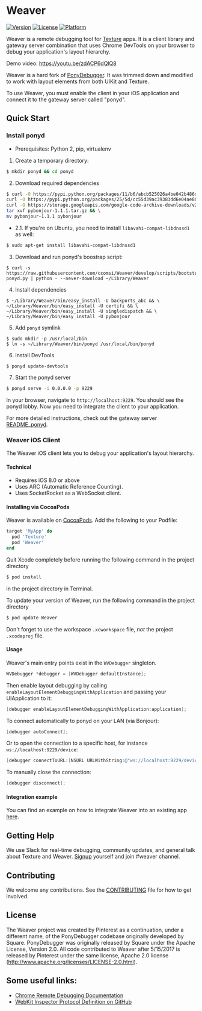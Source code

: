 # Weaver

[![Version](https://img.shields.io/cocoapods/v/Weaver.svg)](http://cocoadocs.org/docsets/Weaver)
[![License](https://img.shields.io/cocoapods/l/Weaver.svg)](http://cocoadocs.org/docsets/Weaver)
[![Platform](https://img.shields.io/cocoapods/p/Weaver.svg)](http://cocoadocs.org/docsets/Weaver)

Weaver is a remote debugging tool for [Texture](http://texturegroup.org) apps. It is a client library and gateway server combination that uses Chrome DevTools on your browser to debug your application's layout hierarchy. 

Demo video: https://youtu.be/zdACP6dQlQ8

Weaver is a hard fork of [PonyDebugger](https://github.com/square/PonyDebugger). It was trimmed down and modified to work with layout elements from both UIKit and Texture.

To use Weaver, you must enable the client in your iOS application and connect it to the gateway server called "ponyd".

## Quick Start

### Install ponyd

- Prerequisites: Python 2, pip, virtualenv
  
1. Create a temporary directory:
```sh
$ mkdir ponyd && cd ponyd
```

2. Download required dependencies
```sh
$ curl -O https://pypi.python.org/packages/11/b6/abcb525026a4be042b486df43905d6893fb04f05aac21c32c638e939e447/pip-9.0.1.tar.gz && \
curl -O https://pypi.python.org/packages/25/5d/cc55d39ac39383dd6e04ae80501b9af3cc455be64740ad68a4e12ec81b00/setuptools-0.6c11-py2.7.egg && \
curl -O https://storage.googleapis.com/google-code-archive-downloads/v2/code.google.com/pybonjour/pybonjour-1.1.1.tar.gz && \
tar xvf pybonjour-1.1.1.tar.gz && \
mv pybonjour-1.1.1 pybonjour
```

- 2.1. If you're on Ubuntu, you need to install `libavahi-compat-libdnssd1` as well:
```sh
$ sudo apt-get install libavahi-compat-libdnssd1
```

3. Download and run ponyd's boostrap script:
```
$ curl -s https://raw.githubusercontent.com/ccomsi/Weaver/develop/scripts/bootstrap-ponyd.py | python - --never-download ~/Library/Weaver
```

4. Install dependencies
```
$ ~/Library/Weaver/bin/easy_install -U backports_abc && \
~/Library/Weaver/bin/easy_install -U certifi && \
~/Library/Weaver/bin/easy_install -U singledispatch && \
~/Library/Weaver/bin/easy_install -U pybonjour
```

5. Add `ponyd` symlink
```
$ sudo mkdir -p /usr/local/bin
$ ln -s ~/Library/Weaver/bin/ponyd /usr/local/bin/ponyd
```

6. Install DevTools
```
$ ponyd update-devtools
```

7. Start the ponyd server

```sh
$ ponyd serve -i 0.0.0.0 -p 9229
```

In your browser, navigate to `http://localhost:9229`. You should see the
ponyd lobby. Now you need to integrate the client to your application.

For more detailed instructions, check out the gateway server
[README_ponyd](https://github.com/TextureGroup/Weaver/blob/master/README_ponyd.rst).

### Weaver iOS Client

The Weaver iOS client lets you to debug your application's layout hierarchy.

#### Technical

- Requires iOS 8.0 or above
- Uses ARC (Automatic Reference Counting).
- Uses SocketRocket as a WebSocket client.

#### Installing via CocoaPods

Weaver is available on [CocoaPods](https://cocoapods.org/pods/Weaver). Add the following to your Podfile:

```ruby
target 'MyApp' do
  pod 'Texture'
  pod 'Weaver'
end
```

Quit Xcode completely before running the following command in the project directory

```sh
$ pod install
```

in the project directory in Terminal.  

To update your version of Weaver, run the following command in the project directory

```sh
$ pod update Weaver
```

Don't forget to use the workspace `.xcworkspace` file, _not_ the project `.xcodeproj` file.

#### Usage

Weaver's main entry points exist in the `WVDebugger` singleton.
```objective-c
WVDebugger *debugger = [WVDebugger defaultInstance];
```

Then enable layout debugging by calling `enableLayoutElementDebuggingWithApplication` and passing your UIApplication to it:
```objective-c
[debugger enableLayoutElementDebuggingWithApplication:application];
```

To connect automatically to ponyd on your LAN (via Bonjour):
```objective-c
[debugger autoConnect];
```

Or to open the connection to a specific host, for instance
`ws://localhost:9229/device`:

```objective-c
[debugger connectToURL:[NSURL URLWithString:@"ws://localhost:9229/device"]];
```

To manually close the connection:

```objective-c
[debugger disconnect];
```

#### Integration example
You can find an example on how to integrate Weaver into an existing app [here](https://github.com/TextureGroup/Texture/pull/412).

## Getting Help
We use Slack for real-time debugging, community updates, and general talk about Texture and Weaver. [Signup](http://asdk-slack-auto-invite.herokuapp.com) yourself and join #weaver channel.

## Contributing
We welcome any contributions. See the [CONTRIBUTING](https://github.com/TextureGroup/Weaver/blob/master/CONTRIBUTING.md) file for how to get involved.

## License

The Weaver project was created by Pinterest as a continuation, under a different name, of the PonyDebugger codebase originally developed by Square.  PonyDebugger was originally released by Square under the Apache License, Version 2.0.  All code contributed to Weaver after 5/15/2017 is released by Pinterest under the same license, Apache 2.0 license (http://www.apache.org/licenses/LICENSE-2.0.html).

## Some useful links:

- [Chrome Remote Debugging Documentation](https://chromedevtools.github.io/debugger-protocol-viewer/tot/)
- [WebKit Inspector Protocol Definition on GitHub](https://github.com/WebKit/webkit/blob/master/Source/JavaScriptCore/inspector/protocol/Inspector.json)
